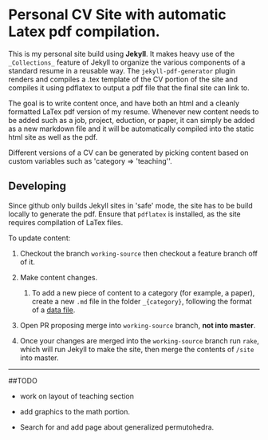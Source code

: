 # Personal CV Site with automatic Latex pdf compilation.

This is my personal site build using **Jekyll**.  It makes heavy use of
the `_Collections_` feature of Jekyll to organize the various
components of a standard resume in a reusable way.
The `jekyll-pdf-generator` plugin renders and compiles a .tex template of the
CV portion of the site and compiles it using pdflatex to output
a pdf file that the final site can link to.

The goal is to write content once, and have both an html and a cleanly
formatted LaTex pdf version of my resume.  Whenever new content needs to be
added such as a job, project, eduction, or paper, it can simply be added
as a new markdown file and it will be automatically compiled into the
static html site as well as the pdf.

Different versions of a CV can be generated by picking content based on
custom variables such as 'category => 'teaching''.


## Developing

Since github only builds Jekyll sites in 'safe' mode, the site has to be build
locally to generate the pdf. Ensure that `pdflatex` is installed,
as the site requires compilation of LaTex files.

To update content:

1. Checkout the branch `working-source` then checkout a feature branch off of it.

2. Make content changes.
    1. To add a new piece of content to a category (for example, a paper), create a new `.md` file in the folder `_{category}`, following the format of a [data file](https://jekyllrb.com/docs/datafiles/).


3. Open PR proposing merge into `working-source` branch, **not into master**.

4. Once your changes are merged into the `working-source` branch run `rake`,
which will run Jekyll to make the site, then merge the contents of `/site` into master.


---

##TODO

* work on layout of teaching section

* add graphics to the math portion.

* Search for and add page about generalized permutohedra.
